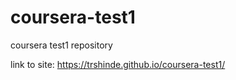 # coursera-test1
coursera test1 repository

link to site: https://trshinde.github.io/coursera-test1/

